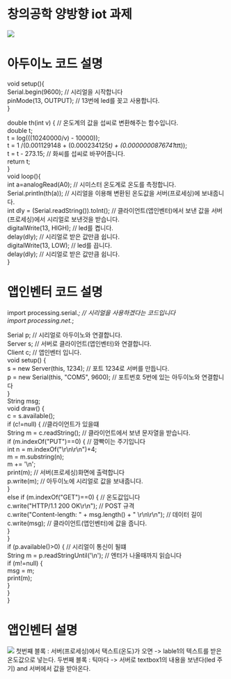 # 창의공학 양방향 iot 과제


<img src="https://user-images.githubusercontent.com/61526925/204763893-f2a8641a-3b45-47da-be86-6a52e59cba0c.gif">

# 아두이노 코드 설명
void setup(){  
  Serial.begin(9600); // 시리얼을 시작합니다  
  pinMode(13, OUTPUT); // 13번에 led를 꽂고 사용합니다.  
}  
  
  
double th(int v) { // 온도계의 값을 섭씨로 변환해주는 함수입니다.  
  double t;  
  t = log(((10240000/v) - 10000));  
  t = 1 /(0.001129148 + (0.000234125*t) + (0.0000000876741*t*t*t));  
  t = t - 273.15; // 화씨를 섭씨로 바꾸어줍니다.  
  return t;  
}  
void loop(){  
  int a=analogRead(A0); // 시미스터 온도계로 온도를 측정합니다.  
  Serial.println(th(a)); // 시리얼을 이용해 변환된 온도값을 서버(프로세싱)에 보내줍니다.  
  int dly = (Serial.readString()).toInt(); // 클라이언트(앱인벤터)에서 보낸 값을 서버(프로세싱)에서 시리얼로 보낸것을 받습니다.  
  digitalWrite(13, HIGH); // led를 켭니다.  
  delay(dly); // 시리얼로 받은 값만큼 쉽니다.  
  digitalWrite(13, LOW); // led를 끕니다.  
  delay(dly); // 시리얼로 받은 값만큼 쉽니다.  
}  
  
# 앱인벤터 코드 설명
import processing.serial.*; // 시리얼을 사용하겠다는 코드입니다  
import processing.net.*;  
  
Serial p; // 시리얼로 아두이노와 연결합니다.  
Server s; // 서버로 클라이언트(앱인벤터)와 연결합니다.  
Client c; // 앱인벤터 입니다.  
void setup() {  
  s = new Server(this, 1234); // 포트 1234로 서버를 만듭니다.  
  p = new Serial(this, "COM5", 9600); // 포트번호 5번에 있는 아두이노와 연결합니다  
}  
String msg;  
void draw() {  
  c = s.available();   
  if (c!=null) { //클라이언트가 있을떄  
    String m = c.readString(); // 클라이언트에서 보낸 문자열을 받습니다.  
    if (m.indexOf("PUT")==0) { // 깜빡이는 주기입니다  
      int n = m.indexOf("\r\n\r\n")+4;  
      m = m.substring(n);  
      m += '\n';  
      print(m); // 서버(프로세싱)화면에 출력합니다  
      p.write(m); // 아두이노에 시리얼로 값을 보내줍니다.  
    }  
    else if (m.indexOf("GET")==0) { // 온도값입니다  
      c.write("HTTP/1.1 200 OK\r\n"); // POST 규격  
      c.write("Content-length: " + msg.length() + " \r\n\r\n"); // 데이터 길이  
      c.write(msg); // 클라이언트(앱인벤터)에 값을 줍니다.  
    }  
  }  
  if (p.available()>0) { // 시리얼이 통신이 될떄  
    String m = p.readStringUntil('\n'); // 엔터가 나올때까지 읽습니다  
    if (m!=null) {  
      msg = m;   
      print(m);  
    }  
  }  
}  
  
# 앱인벤터 설명  

<img src="https://user-images.githubusercontent.com/61526925/204814472-9455fee6-27e3-47a3-bcf7-1ae5ed8c8f33.png">  
첫번쨰 블록 : 서버(프로세싱)에서 택스트(온도)가 오면 -> lable1의 텍스트를 받은 온도값으로 넣는다.      
두번째 블록 : 틱마다 -> 서버로 textbox1의 내용을 보낸다(led 주기) and 서버에서 값을 받아온다.  
